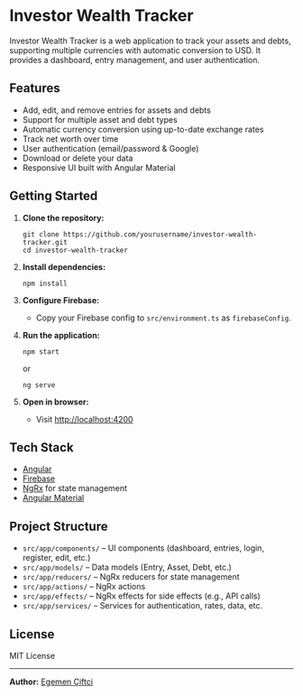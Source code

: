 # Investor Wealth Tracker

Investor Wealth Tracker is a web application to track your assets and debts, supporting multiple currencies with automatic conversion to USD. It provides a dashboard, entry management, and user authentication.

## Features

- Add, edit, and remove entries for assets and debts
- Support for multiple asset and debt types
- Automatic currency conversion using up-to-date exchange rates
- Track net worth over time
- User authentication (email/password & Google)
- Download or delete your data
- Responsive UI built with Angular Material

## Getting Started

1. **Clone the repository:**
   ```
   git clone https://github.com/yourusername/investor-wealth-tracker.git
   cd investor-wealth-tracker
   ```

2. **Install dependencies:**
   ```
   npm install
   ```

3. **Configure Firebase:**
   - Copy your Firebase config to `src/environment.ts` as `firebaseConfig`.

4. **Run the application:**
   ```
   npm start
   ```
   or
   ```
   ng serve
   ```

5. **Open in browser:**
   - Visit [http://localhost:4200](http://localhost:4200)

## Tech Stack

- [Angular](https://angular.io/)
- [Firebase](https://firebase.google.com/)
- [NgRx](https://ngrx.io/) for state management
- [Angular Material](https://material.angular.io/)

## Project Structure

- `src/app/components/` – UI components (dashboard, entries, login, register, edit, etc.)
- `src/app/models/` – Data models (Entry, Asset, Debt, etc.)
- `src/app/reducers/` – NgRx reducers for state management
- `src/app/actions/` – NgRx actions
- `src/app/effects/` – NgRx effects for side effects (e.g., API calls)
- `src/app/services/` – Services for authentication, rates, data, etc.

## License

MIT License

---

**Author:** [Egemen Çiftci](https://egemen-ciftci.web.app/)